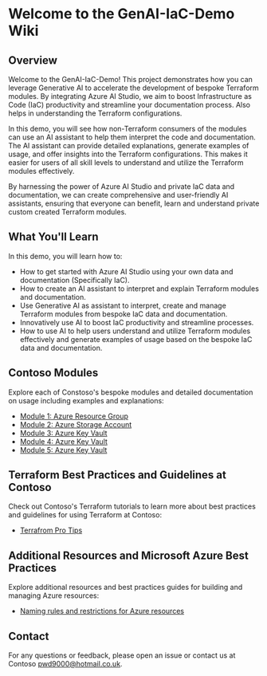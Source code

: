 # Welcome to the GenAI-IaC-Demo Wiki

## Overview

Welcome to the GenAI-IaC-Demo! This project demonstrates how you can leverage Generative AI to accelerate the development of bespoke Terraform modules. By integrating Azure AI Studio, we aim to boost Infrastructure as Code (IaC) productivity and streamline your documentation process. Also helps in understanding the Terraform configurations.

In this demo, you will see how non-Terraform consumers of the modules can use an AI assistant to help them interpret the code and documentation. The AI assistant can provide detailed explanations, generate examples of usage, and offer insights into the Terraform configurations. This makes it easier for users of all skill levels to understand and utilize the Terraform modules effectively.

By harnessing the power of Azure AI Studio and private IaC data and documentation, we can create comprehensive and user-friendly AI assistants, ensuring that everyone can benefit, learn and understand private custom created Terraform modules.

## What You'll Learn

In this demo, you will learn how to:

- How to get started with Azure AI Studio using your own data and documentation (Specifically IaC).
- How to create an AI assistant to interpret and explain Terraform modules and documentation.
- Use Generative AI as assistant to interpret, create and manage Terraform modules from bespoke IaC data and documentation.
- Innovatively use AI to boost IaC productivity and streamline processes.
- How to use AI to help users understand and utilize Terraform modules effectively and generate examples of usage based on the bespoke IaC data and documentation.

## Contoso Modules

Explore each of Constoso's bespoke modules and detailed documentation on usage including examples and explanations:

- [Module 1: Azure Resource Group](./modules/azurerm-rg.md)
- [Module 2: Azure Storage Account](./modules/azurerm-sa.md)
- [Module 3: Azure Key Vault](./modules/azurerm-kv.md)
- [Module 4: Azure Key Vault](./modules/azurerm-kv.md)
- [Module 5: Azure Key Vault](./modules/azurerm-kv.md)

## Terraform Best Practices and Guidelines at Contoso

Check out Contoso's Terraform tutorials to learn more about best practices and guidelines for using Terraform at Contoso:

- [Terrafrom Pro Tips](./guidelines/terraform-pro.md)

## Additional Resources and Microsoft Azure Best Practices

Explore additional resources and best practices guides for building and managing Azure resources:

- [Naming rules and restrictions for Azure resources](./guidelines/naming-rules-and-restrictions.md)

## Contact

For any questions or feedback, please open an issue or contact us at Contoso [pwd9000@hotmail.co.uk](mailto:pwd9000@hotmail.co.uk).
